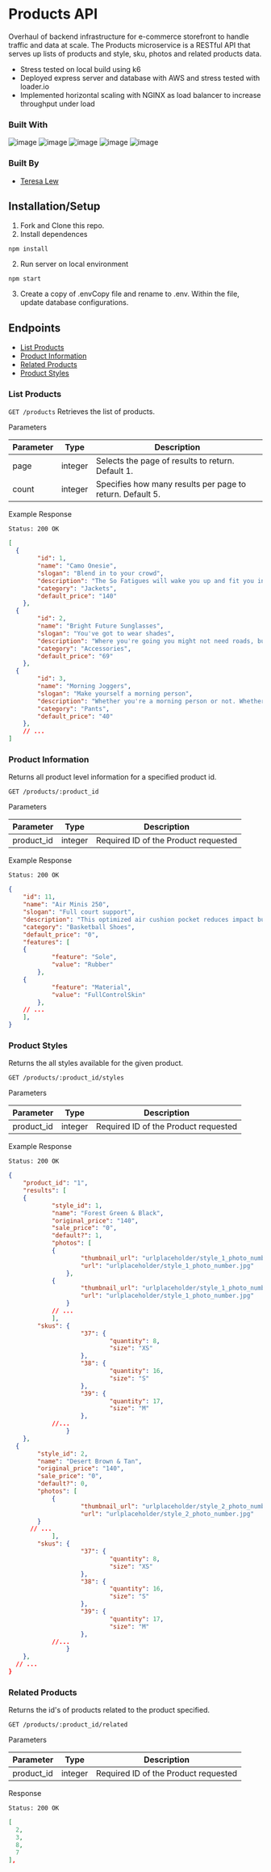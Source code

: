 # Products API
Overhaul of backend infrastructure for e-commerce storefront to handle traffic and data at scale.
The Products microservice is a RESTful API that serves up lists of products and style, sku, photos and related products data.
* Stress tested on local build using k6
* Deployed express server and database with AWS and stress tested with loader.io
* Implemented horizontal scaling with NGINX as load balancer to increase throughput under load

### Built With
![image](https://img.shields.io/badge/PostgreSQL-316192?style=for-the-badge&logo=postgresql&logoColor=white)
![image](https://img.shields.io/badge/Express.js-000000?style=for-the-badge&logo=express&logoColor=white)
![image](https://img.shields.io/badge/Nginx-009639?style=for-the-badge&logo=nginx&logoColor=white)
![image](https://img.shields.io/badge/Node.js-339933?style=for-the-badge&logo=nodedotjs&logoColor=white)
![image](https://img.shields.io/badge/Amazon_AWS-FF9900?style=for-the-badge&logo=amazonaws&logoColor=white)

### Built By
* [Teresa Lew](https://github.com/teresal92)

## Installation/Setup
1. Fork and Clone this repo.
2. Install dependences
```
npm install
```
2. Run server on local environment
```
npm start
```
3. Create a copy of .envCopy file and rename to .env. Within the file, update database configurations.

## Endpoints
* [List Products](##list-products)
* [Product Information](#product-information)
* [Related Products](#related-products)
* [Product Styles](#product-styles) 

### List Products
`GET /products`
Retrieves the list of products.

Parameters

| Parameter | Type    | Description                                               |
| --------- | ------- | --------------------------------------------------------- |
| page      | integer | Selects the page of results to return.  Default 1.        |
| count     | integer | Specifies how many results per page to return. Default 5. |

Example Response

`Status: 200 OK `

```json
[
  {
		"id": 1,
		"name": "Camo Onesie",
		"slogan": "Blend in to your crowd",
		"description": "The So Fatigues will wake you up and fit you in. This high energy camo will have you blending in to even the wildest surroundings.",
		"category": "Jackets",
		"default_price": "140"
	},
  {
		"id": 2,
		"name": "Bright Future Sunglasses",
		"slogan": "You've got to wear shades",
		"description": "Where you're going you might not need roads, but you definitely need some shades. Give those baby blues a rest and let the future shine bright on these timeless lenses.",
		"category": "Accessories",
		"default_price": "69"
	},
  {
		"id": 3,
		"name": "Morning Joggers",
		"slogan": "Make yourself a morning person",
		"description": "Whether you're a morning person or not. Whether you're gym bound or not. Everyone looks good in joggers.",
		"category": "Pants",
		"default_price": "40"
	},
	// ...
]
```



### Product Information

Returns all product level information for a specified product id.

`GET /products/:product_id`

Parameters

| Parameter  | Type    | Description                          |
| ---------- | ------- | ------------------------------------ |
| product_id | integer | Required ID of the Product requested |

Example Response

`Status: 200 OK `

```json
{
	"id": 11,
	"name": "Air Minis 250",
	"slogan": "Full court support",
	"description": "This optimized air cushion pocket reduces impact but keeps a perfect balance underfoot.",
	"category": "Basketball Shoes",
	"default_price": "0",
	"features": [
  	{
			"feature": "Sole",
			"value": "Rubber"
		},
  	{
			"feature": "Material",
			"value": "FullControlSkin"
		},
  	// ...
	],
}
```



### Product Styles

Returns the all styles available for the given product.

`GET /products/:product_id/styles`

Parameters

| Parameter  | Type    | Description                          |
| ---------- | ------- | ------------------------------------ |
| product_id | integer | Required ID of the Product requested |

Example Response

`Status: 200 OK `

```json
{
	"product_id": "1",
	"results": [
  	{
			"style_id": 1,
			"name": "Forest Green & Black",
			"original_price": "140",
			"sale_price": "0",
			"default?": 1,
			"photos": [
  			{
					"thumbnail_url": "urlplaceholder/style_1_photo_number_thumbnail.jpg",
					"url": "urlplaceholder/style_1_photo_number.jpg"
				},
  			{
					"thumbnail_url": "urlplaceholder/style_1_photo_number_thumbnail.jpg",
					"url": "urlplaceholder/style_1_photo_number.jpg"
				}
  			// ...
			],
		"skus": {
                	"37": {
                    		"quantity": 8,
                    		"size": "XS"
                	},
                	"38": {
                    		"quantity": 16,
                    		"size": "S"
                	},
                	"39": {
                    		"quantity": 17,
                    		"size": "M"
                	},
			//...
            	}
	},
  {
		"style_id": 2,
		"name": "Desert Brown & Tan",
		"original_price": "140",
		"sale_price": "0",
		"default?": 0,
		"photos": [
  			{
					"thumbnail_url": "urlplaceholder/style_2_photo_number_thumbnail.jpg",
					"url": "urlplaceholder/style_2_photo_number.jpg"
        }
      // ...
			],
		"skus": {
                	"37": {
                    		"quantity": 8,
                    		"size": "XS"
                	},
                	"38": {
                    		"quantity": 16,
                    		"size": "S"
                	},
                	"39": {
                    		"quantity": 17,
                    		"size": "M"
                	},
			//...
            	}
	},
  // ...
}
```



### Related Products

Returns the id's of products related to the product specified.

`GET /products/:product_id/related`

Parameters

| Parameter  | Type    | Description                          |
| ---------- | ------- | ------------------------------------ |
| product_id | integer | Required ID of the Product requested |

Response

`Status: 200 OK `

```json
[
  2,
  3,
  8,
  7
],
```


